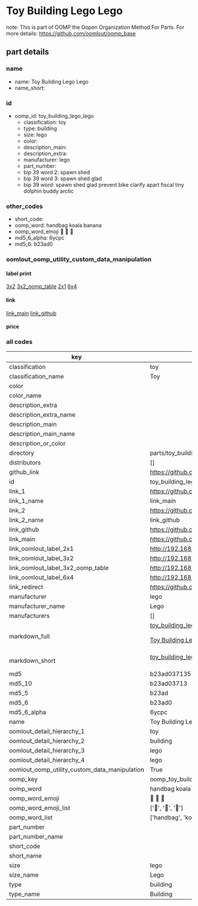 # Toy Building Lego Lego  

note: This is part of OOMP the Oopen Organization Method For Parts. For more details: https://github.com/oomlout/oomp_base

##  part details
  







### name
* name: Toy Building Lego Lego
* name_short: 
### id
* oomp_id: toy_building_lego_lego
  * classification: toy
  * type: building
  * size: lego
  * color: 
  * description_main: 
  * description_extra: 
  * manufacturer: lego
  * part_number: 
  * bip 39 word 2: spawn shed
  * bip 39 word 3: spawn shed glad
  * bip 39 word: spawn shed glad prevent bike clarify apart fiscal tiny dolphin buddy arctic

### other_codes
* short_code: 
* oomp_word: handbag koala banana
* oomp_word_emoji :handbag: :koala: :banana:
* md5_6_alpha: 6ycpc
* md5_6: b23ad0






### oomlout_oomp_utility_custom_data_manipulation
#### label print
[3x2](http://192.168.1.245:1112/?label=oomp%206ycpc)
[3x2_oomp_table](http://192.168.1.108:1112/?label=oomp%206ycpc)
[2x1](http://192.168.1.242:1112/?label=oomp%206ycpc)
[6x4](http://192.168.1.55:1112/?label=oomp%206ycpc)    

#### link

[link_main](https://github.com/oomlout/oomlout_oomp_version_1_messy/tree/main/parts/toy_building_lego_lego) [link_github](https://github.com/oomlout/oomlout_oomp_version_1_messy/tree/main/parts/toy_building_lego_lego)                             

#### price







### all codes 
| key | value |  
| --- | --- |  
| classification | toy |  
| classification_name | Toy |  
| color |  |  
| color_name |  |  
| description_extra |  |  
| description_extra_name |  |  
| description_main |  |  
| description_main_name |  |  
| description_or_color |   |  
| directory | parts/toy_building_lego_lego |  
| distributors | [] |  
| github_link | https://github.com/oomlout/oomlout_oomp_part_src/tree/main/parts/toy_building_lego_lego |  
| id | toy_building_lego_lego |  
| link_1 | https://github.com/oomlout/oomlout_oomp_version_1_messy/tree/main/parts/toy_building_lego_lego |  
| link_1_name | link_main |  
| link_2 | https://github.com/oomlout/oomlout_oomp_version_1_messy/tree/main/parts/toy_building_lego_lego |  
| link_2_name | link_github |  
| link_github | https://github.com/oomlout/oomlout_oomp_version_1_messy/tree/main/parts/toy_building_lego_lego |  
| link_main | https://github.com/oomlout/oomlout_oomp_version_1_messy/tree/main/parts/toy_building_lego_lego |  
| link_oomlout_label_2x1 | http://192.168.1.242:1112/?label=oomp%206ycpc |  
| link_oomlout_label_3x2 | http://192.168.1.245:1112/?label=oomp%206ycpc |  
| link_oomlout_label_3x2_oomp_table | http://192.168.1.108:1112/?label=oomp%206ycpc |  
| link_oomlout_label_6x4 | http://192.168.1.55:1112/?label=oomp%206ycpc |  
| link_redirect | https://github.com/oomlout/oomlout_oomp_version_1_messy/tree/main/parts/toy_building_lego_lego |  
| manufacturer | lego |  
| manufacturer_name | Lego |  
| manufacturers | [] |  
| markdown_full | [toy_building_lego_lego](none)<br>[](none)<br>[Toy Building Lego Lego](none)<br><br> |  
| markdown_short | [toy_building_lego_lego](none)<br><br> |  
| md5 | b23ad03713578148a78b1aa4c5315685 |  
| md5_10 | b23ad03713 |  
| md5_5 | b23ad |  
| md5_6 | b23ad0 |  
| md5_6_alpha | 6ycpc |  
| name | Toy Building Lego Lego |  
| oomlout_detail_hierarchy_1 | toy |  
| oomlout_detail_hierarchy_2 | building |  
| oomlout_detail_hierarchy_3 | lego |  
| oomlout_detail_hierarchy_4 | lego |  
| oomlout_oomp_utility_custom_data_manipulation | True |  
| oomp_key | oomp_toy_building_lego_lego |  
| oomp_word | handbag koala banana |  
| oomp_word_emoji | :handbag: :koala: :banana: |  
| oomp_word_emoji_list | [':handbag:', ':koala:', ':banana:'] |  
| oomp_word_list | ['handbag', 'koala', 'banana'] |  
| part_number |  |  
| part_number_name |  |  
| short_code |  |  
| short_name |  |  
| size | lego |  
| size_name | Lego |  
| type | building |  
| type_name | Building |  
